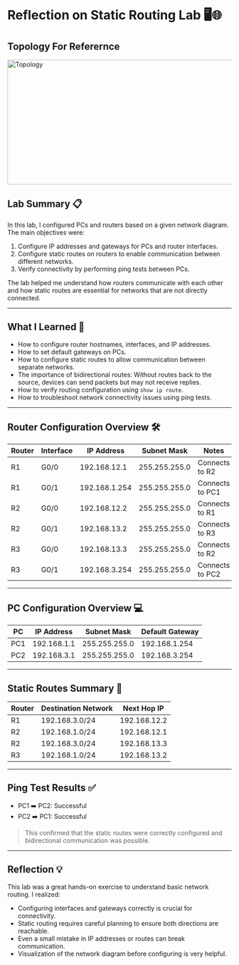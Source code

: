 # Reflection on Static Routing Lab 🖥️🌐

## Topology For Referernce
<img width="695" height="280" alt="Topology" src="https://github.com/user-attachments/assets/7309f665-e425-4695-a771-1bdc14412e18" />



## Lab Summary 📋

In this lab, I configured PCs and routers based on a given network diagram. The main objectives were:

1. Configure IP addresses and gateways for PCs and router interfaces.
2. Configure static routes on routers to enable communication between different networks.
3. Verify connectivity by performing ping tests between PCs.

The lab helped me understand how routers communicate with each other and how static routes are essential for networks that are not directly connected.  

---

## What I Learned 🧠

- How to configure router hostnames, interfaces, and IP addresses.
- How to set default gateways on PCs.
- How to configure static routes to allow communication between separate networks.
- The importance of bidirectional routes: Without routes back to the source, devices can send packets but may not receive replies.
- How to verify routing configuration using `show ip route`.
- How to troubleshoot network connectivity issues using ping tests.  

---

## Router Configuration Overview 🛠️

| Router | Interface | IP Address     | Subnet Mask     | Notes              |
|--------|-----------|----------------|----------------|------------------|
| R1     | G0/0      | 192.168.12.1  | 255.255.255.0  | Connects to R2    |
| R1     | G0/1      | 192.168.1.254 | 255.255.255.0  | Connects to PC1   |
| R2     | G0/0      | 192.168.12.2  | 255.255.255.0  | Connects to R1    |
| R2     | G0/1      | 192.168.13.2  | 255.255.255.0  | Connects to R3    |
| R3     | G0/0      | 192.168.13.3  | 255.255.255.0  | Connects to R2    |
| R3     | G0/1      | 192.168.3.254 | 255.255.255.0  | Connects to PC2   |

---

## PC Configuration Overview 💻

| PC   | IP Address    | Subnet Mask     | Default Gateway |
|------|---------------|----------------|----------------|
| PC1  | 192.168.1.1   | 255.255.255.0  | 192.168.1.254 |
| PC2  | 192.168.3.1   | 255.255.255.0  | 192.168.3.254 |

---

## Static Routes Summary 🚦

| Router | Destination Network | Next Hop IP   |
|--------|-------------------|--------------|
| R1     | 192.168.3.0/24    | 192.168.12.2 |
| R2     | 192.168.1.0/24    | 192.168.12.1 |
| R2     | 192.168.3.0/24    | 192.168.13.3 |
| R3     | 192.168.1.0/24    | 192.168.13.2 |

---

## Ping Test Results ✅

- PC1 ➡️ PC2: Successful  
- PC2 ➡️ PC1: Successful  

> This confirmed that the static routes were correctly configured and bidirectional communication was possible.  

---

## Reflection 💡

This lab was a great hands-on exercise to understand basic network routing. I realized:

- Configuring interfaces and gateways correctly is crucial for connectivity.  
- Static routing requires careful planning to ensure both directions are reachable.  
- Even a small mistake in IP addresses or routes can break communication.  
- Visualization of the network diagram before configuring is very helpful.  
